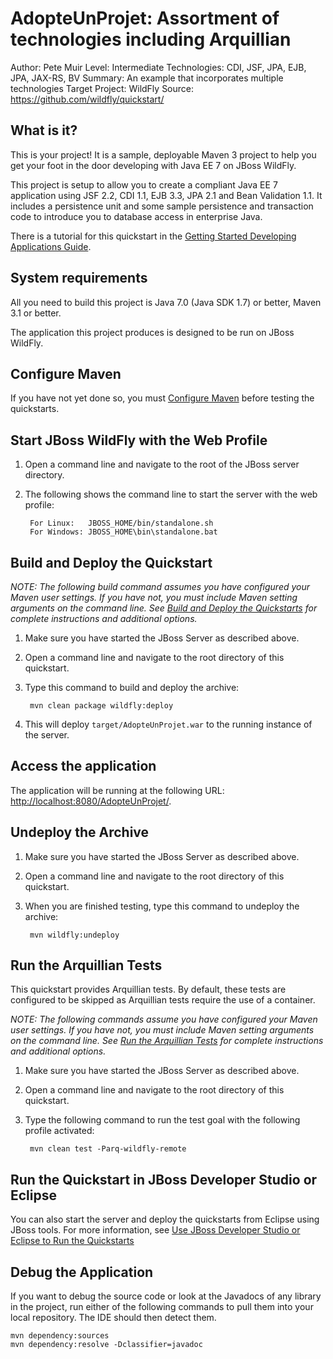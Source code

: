 AdopteUnProjet: Assortment of technologies including Arquillian
========================
Author: Pete Muir
Level: Intermediate
Technologies: CDI, JSF, JPA, EJB, JPA, JAX-RS, BV
Summary: An example that incorporates multiple technologies
Target Project: WildFly
Source: <https://github.com/wildfly/quickstart/>

What is it?
-----------

This is your project! It is a sample, deployable Maven 3 project to help you get your foot in the door developing with Java EE 7 on JBoss WildFly.

This project is setup to allow you to create a compliant Java EE 7 application using JSF 2.2, CDI 1.1, EJB 3.3, JPA 2.1 and Bean Validation 1.1. It includes a persistence unit and some sample persistence and transaction code to introduce you to database access in enterprise Java.

There is a tutorial for this quickstart in the [Getting Started Developing Applications Guide](https://github.com/wildfly/quickstart/guide/AdopteUnProjet/).

System requirements
-------------------

All you need to build this project is Java 7.0 (Java SDK 1.7) or better, Maven 3.1 or better.

The application this project produces is designed to be run on JBoss WildFly.

 
Configure Maven
---------------

If you have not yet done so, you must [Configure Maven](https://github.com/jboss-developer/jboss-developer-shared-resources/blob/master/guides/CONFIGURE_MAVEN.md) before testing the quickstarts.


Start JBoss WildFly with the Web Profile
-------------------------

1. Open a command line and navigate to the root of the JBoss server directory.
2. The following shows the command line to start the server with the web profile:

        For Linux:   JBOSS_HOME/bin/standalone.sh
        For Windows: JBOSS_HOME\bin\standalone.bat

 
Build and Deploy the Quickstart
-------------------------

_NOTE: The following build command assumes you have configured your Maven user settings. If you have not, you must include Maven setting arguments on the command line. See [Build and Deploy the Quickstarts](https://github.com/jboss-developer/jboss-eap-quickstarts#build-and-deploy-the-quickstarts) for complete instructions and additional options._

1. Make sure you have started the JBoss Server as described above.
2. Open a command line and navigate to the root directory of this quickstart.
3. Type this command to build and deploy the archive:

        mvn clean package wildfly:deploy

4. This will deploy `target/AdopteUnProjet.war` to the running instance of the server.
 

Access the application 
---------------------

The application will be running at the following URL: <http://localhost:8080/AdopteUnProjet/>.


Undeploy the Archive
--------------------

1. Make sure you have started the JBoss Server as described above.
2. Open a command line and navigate to the root directory of this quickstart.
3. When you are finished testing, type this command to undeploy the archive:

        mvn wildfly:undeploy


Run the Arquillian Tests 
-------------------------

This quickstart provides Arquillian tests. By default, these tests are configured to be skipped as Arquillian tests require the use of a container. 

_NOTE: The following commands assume you have configured your Maven user settings. If you have not, you must include Maven setting arguments on the command line. See [Run the Arquillian Tests](https://github.com/jboss-developer/jboss-developer-shared-resources/blob/master/guides/RUN_ARQUILLIAN_TESTS.md) for complete instructions and additional options._

1. Make sure you have started the JBoss Server as described above.
2. Open a command line and navigate to the root directory of this quickstart.
3. Type the following command to run the test goal with the following profile activated:

        mvn clean test -Parq-wildfly-remote


Run the Quickstart in JBoss Developer Studio or Eclipse
-------------------------------------
You can also start the server and deploy the quickstarts from Eclipse using JBoss tools. For more information, see [Use JBoss Developer Studio or Eclipse to Run the Quickstarts](https://github.com/jboss-developer/jboss-developer-shared-resources/blob/master/guides/USE_JBDS.md) 


Debug the Application
------------------------------------

If you want to debug the source code or look at the Javadocs of any library in the project, run either of the following commands to pull them into your local repository. The IDE should then detect them.

    mvn dependency:sources
    mvn dependency:resolve -Dclassifier=javadoc

